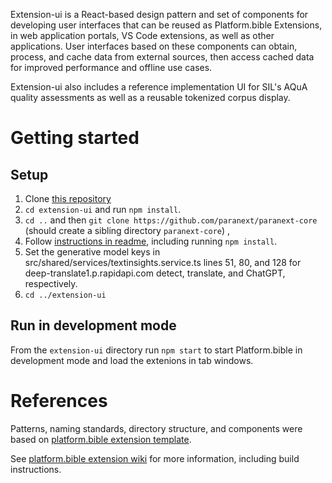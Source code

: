 Extension-ui is a React-based design pattern and set of components for developing user interfaces that can be reused as Platform.bible
Extensions, in web application portals, VS Code extensions, as well as other applications. User interfaces based on these components can obtain, process, and cache data from external sources, then access cached data for improved performance and offline use cases.

Extension-ui also includes a reference implementation UI for SIL's AQuA quality assessments as well as a reusable tokenized corpus display.

# Getting started

## Setup

1. Clone [this repository](https://github.com/russellmorley/extension-ui)
2. `cd extension-ui` and run `npm install`.
3. `cd ..` and then `git clone https://github.com/paranext/paranext-core` (should create a sibling directory `paranext-core`) , 
4. Follow [instructions in readme](https://github.com/paranext/paranext-core?tab=readme-ov-file#developer-install), including
running `npm install`.
6. Set the generative model keys in src/shared/services/textinsights.service.ts lines 51, 80, and 128 for 
deep-translate1.p.rapidapi.com detect, translate, and ChatGPT, respectively.
7. `cd ../extension-ui`

## Run in development mode

From the `extension-ui` directory run `npm start` to start Platform.bible in development mode and load the extenions in tab windows.

# References

Patterns, naming standards, directory structure, and components were based on [platform.bible extension template](https://github.com/paranext/paranext-extension-template).

See [platform.bible extension wiki](https://github.com/paranext/paranext-extension-template/wiki) for more information, including build instructions.